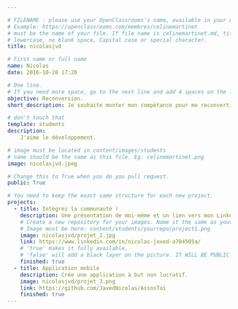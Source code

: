```yaml
---

# FILENAME : please use your OpenClassrooms's name, available in your url.
# Example: https://openclassrooms.com/membres/celinemartinet
# must be the name of your file. If file name is celinemartinet.md, title is celinemartinet.
# lowercase, no blank space, Capital case or special character.
title: nicolasjvd

# First name or full name
name: Nicolas
date: 2016-10-28 17:20

# One line.
# If you need more space, go to the next line and add 4 spaces on the left, as in 'description'.
objective: Reconversion.
short_description: Je souhaite monter mon compétance pour me reconvertir.

# don't touch that
template: students
description:
    J'aime le développement.

# image must be located in content/images/students
# name should be the same as this file. Eg: celinemartinet.png
image: nicolasjvd.jpeg

# Change this to True when you do you pull request.
public: True

# You need to keep the exact same structure for each new project.
projects:
  - title: Intégrez la communauté !
    description: Une présentation de moi-même et un lien vers mon LinkedIn.
    # Create a new repository for your images. Name it the same as your nickname and profile picture.
    # Image must be here: content/students/yourrepo/project1.png
    image: nicolasjvd/projet_2.jpg
    link: https://www.linkedin.com/in/nicolas-javed-a704505a/
    # 'true' makes it fully available.
    # 'false' will add a black layer on the picture. IT WILL BE PUBLIC!
    finished: true
  - title: Application mobile
    description: Crée une application à but non lucratif. 
    image: nicolasjvd/projet_3.png
    link: https://github.com/JavedNicolas/AssosToi
    finished: true
---
```

